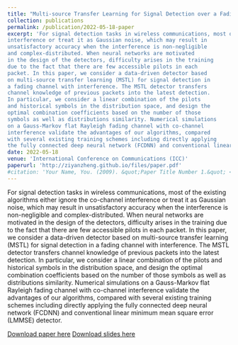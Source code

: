 ```yaml
---
title: "Multi-source Transfer Learning for Signal Detection over a Fading Channel with Co-channel Interference"
collection: publications
permalink: /publication/2022-05-18-paper
excerpt: 'For signal detection tasks in wireless communications, most of the existing algorithms either ignore the co-channel
interference or treat it as Gaussian noise, which may result in
unsatisfactory accuracy when the interference is non-negligible
and complex-distributed. When neural networks are motivated
in the design of the detectors, difficulty arises in the training
due to the fact that there are few accessible pilots in each
packet. In this paper, we consider a data-driven detector based
on multi-source transfer learning (MSTL) for signal detection in
a fading channel with interference. The MSTL detector transfers
channel knowledge of previous packets into the latest detection.
In particular, we consider a linear combination of the pilots
and historical symbols in the distribution space, and design the
optimal combination coefficients based on the number of those
symbols as well as distributions similarity. Numerical simulations
on a Gauss-Markov flat Rayleigh fading channel with co-channel
interference validate the advantages of our algorithms, compared
with several existing training schemes including directly applying
the fully connected deep neural network (FCDNN) and conventional linear minimum mean square error (LMMSE) detector.'
date: 2022-05-18
venue: 'International Conference on Communications (ICC)'
paperurl: 'http://ziyanzheng.github.io/files/paper.pdf'
#citation: 'Your Name, You. (2009). &quot;Paper Title Number 1.&quot; <i>Journal 1</i>. 1(1).'
---
```

For signal detection tasks in wireless communications, most of the existing algorithms either ignore the co-channel
interference or treat it as Gaussian noise, which may result in
unsatisfactory accuracy when the interference is non-negligible
and complex-distributed. When neural networks are motivated
in the design of the detectors, difficulty arises in the training
due to the fact that there are few accessible pilots in each
packet. In this paper, we consider a data-driven detector based
on multi-source transfer learning (MSTL) for signal detection in
a fading channel with interference. The MSTL detector transfers
channel knowledge of previous packets into the latest detection.
In particular, we consider a linear combination of the pilots
and historical symbols in the distribution space, and design the
optimal combination coefficients based on the number of those
symbols as well as distributions similarity. Numerical simulations
on a Gauss-Markov flat Rayleigh fading channel with co-channel
interference validate the advantages of our algorithms, compared
with several existing training schemes including directly applying
the fully connected deep neural network (FCDNN) and conventional linear minimum mean square error (LMMSE) detector.

[Download paper here](http://ziyanzheng.github.io/files/paper.pdf)
[Download slides here](http://ziyanzheng.github.io/files/ICC2022_Ziyan.pdf)
